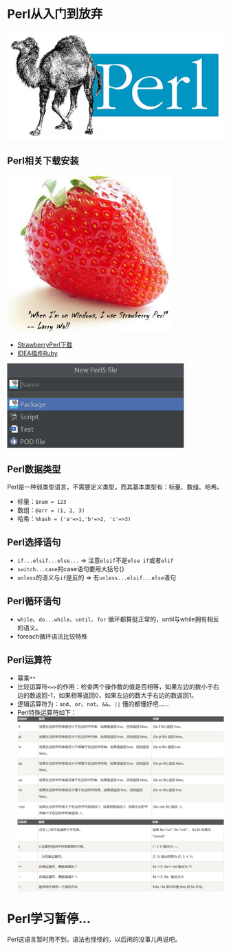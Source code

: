 # Perl从入门到放弃

![](images/perl-background2.jpg)

## Perl相关下载安装
![](images/strawberry-perl.jpg)


- [StrawberryPerl下载](http://strawberryperl.com)
- [IDEA插件Ruby](https://plugins.jetbrains.com/plugin/1293-ruby)


![](images/perl-new-file.png)

## Perl数据类型
Perl是一种弱类型语言，不需要定义类型，而其基本类型有：标量、数组、哈希。
- 标量：`$num = 123`
- 数组：`@arr = (1, 2, 3)`
- 哈希：`%hash = ('a'=>1,'b'=>2, 'c'=>3)`

## Perl选择语句
- `if...elsif...else...` => 注意`elsif`不是`else if`或者`elif`
- `switch...case`的case语句要用大括号{}
- `unless`的语义与`if`是反的 => 有`unless...elsif...else`语句

## Perl循环语句
- `while`、`do...while`、`until`、`for` 循环都算挺正常的，until与while拥有相反的语义。
- foreach循环语法比较特殊

## Perl运算符
- 幂乘`**`
- 比较运算符`<=>`的作用：检查两个操作数的值是否相等，如果左边的数小于右边的数返回-1，如果相等返回0，如果左边的数大于右边的数返回1。
- 逻辑运算符为：`and`、`or`、`not`、`&&`、`||` 懂的都懂好吧……
- Perl特殊运算符如下：
![](images/perl-operator1.png)
![](images/perl-operator2.png)


# Perl学习暂停...
Perl这语言暂时用不到，语法也怪怪的，以后闲的没事儿再说吧。<br/>
